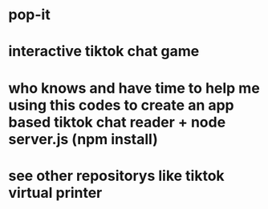 # pop-it
# interactive tiktok chat game
# who knows and have time to help me using this codes to create an app based tiktok chat reader + node server.js (npm install)
# see other repositorys like tiktok virtual printer

